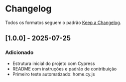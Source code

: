 # Changelog

Todos os formatos seguem o padrão [Keep a Changelog](https://keepachangelog.com/pt-BR/1.0.0/).

## [1.0.0] - 2025-07-25
### Adicionado
- Estrutura inicial do projeto com Cypress
- README com instruções e padrão de contribuição
- Primeiro teste automatizado: home.cy.js
